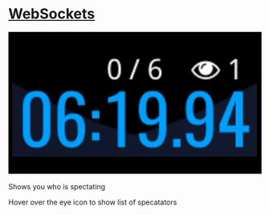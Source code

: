 # [WebSockets](https://openplanet.dev/plugin/spectators)

![Image](./opfiles/Spectators.png)

Shows you who is spectating

Hover over the eye icon to show list of specatators